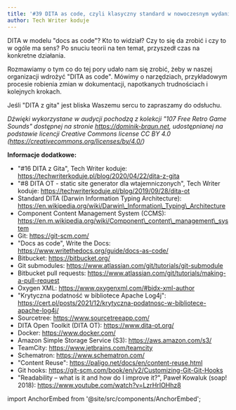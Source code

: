 ```yaml
---
title: '#39 DITA as code, czyli klasyczny standard w nowoczesnym wydaniu'
author: Tech Writer koduje
---
```


DITA w modelu "docs as code"? Kto to widział? Czy to się da zrobić i czy to w ogóle ma sens? Po snuciu teorii na ten temat, przyszedł czas na konkretne działania.

Rozmawiamy o tym co do tej pory udało nam się zrobić, żeby w naszej organizacji wdrożyć "DITA as code". Mówimy o narzędziach, przykładowym procesie robienia zmian w dokumentacji, napotkanych trudnościach i kolejnych krokach.

Jeśli "DITA z gita" jest bliska Waszemu sercu to zapraszamy do odsłuchu.

_Dźwięki wykorzystane w audycji pochodzą z kolekcji "107 Free Retro Game Sounds" dostępnej na stronie https://dominik-braun.net, udostępnianej na podstawie licencji Creative Commons license CC BY 4.0 (https://creativecommons.org/licenses/by/4.0/)_

**Informacje dodatkowe:**

*   "#16 DITA z Gita", Tech Writer koduje: https://techwriterkoduje.pl/blog/2020/04/22/dita-z-gita
*   "#8 DITA OT - static site generator dla wtajemniczonych", Tech Writer koduje: https://techwriterkoduje.pl/blog/2019/09/28/dita-ot
*   Standard DITA (Darwin Information Typing Architecture): https://en.wikipedia.org/wiki/Darwin\_Information\_Typing\_Architecture
*   Component Content Management System (CCMS): https://en.m.wikipedia.org/wiki/Component\_content\_management\_system
*   Git: https://git-scm.com/
*   "Docs as code", Write the Docs: https://www.writethedocs.org/guide/docs-as-code/
*   Bitbucket: https://bitbucket.org/
*   Git submodules: https://www.atlassian.com/git/tutorials/git-submodule
*   Bitbucket pull requests: https://www.atlassian.com/git/tutorials/making-a-pull-request
*   Oxygen XML: https://www.oxygenxml.com/#bidx-xml-author
*   "Krytyczna podatność w bibliotece Apache Log4j": https://cert.pl/posts/2021/12/krytyczna-podatnosc-w-bibliotece-apache-log4j/
*   Sourcetree: https://www.sourcetreeapp.com/
*   DITA Open Toolkit (DITA OT): https://www.dita-ot.org/
*   Docker: https://www.docker.com/
*   Amazon Simple Storage Service (S3): https://aws.amazon.com/s3/
*   TeamCity: https://www.jetbrains.com/teamcity
*   Schematron: https://www.schematron.com/
*   "Content Reuse": https://paligo.net/docs/en/content-reuse.html
*   Git hooks: https://git-scm.com/book/en/v2/Customizing-Git-Git-Hooks
*   "Readability – what is it and how do I improve it?", Paweł Kowaluk (soap! 2018): https://www.youtube.com/watch?v=LzrHrIOHhz8

import AnchorEmbed from '@site/src/components/AnchorEmbed';

<AnchorEmbed episodeId="39-DITA-as-code--czyli-klasyczny-standard-w-nowoczesnym-wydaniu-e1e6nvo" />
